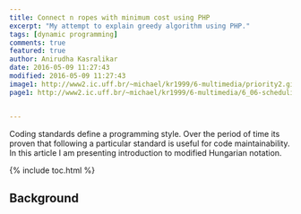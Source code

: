 ```yaml
---
title: Connect n ropes with minimum cost using PHP
excerpt: "My attempt to explain greedy algorithm using PHP."
tags: [dynamic programming]
comments: true
featured: true
author: Anirudha Kasralikar
date: 2016-05-09 11:27:43
modified: 2016-05-09 11:27:43
image1: http://www2.ic.uff.br/~michael/kr1999/6-multimedia/priority2.gif
page1: http://www2.ic.uff.br/~michael/kr1999/6-multimedia/6_06-scheduling_and_policing.htm


---
```


Coding standards define a programming style. Over the period of time its proven that following a particular standard is useful for code maintainability. In this article I am presenting introduction to modified Hungarian notation.


{% include toc.html %}

## Background  
